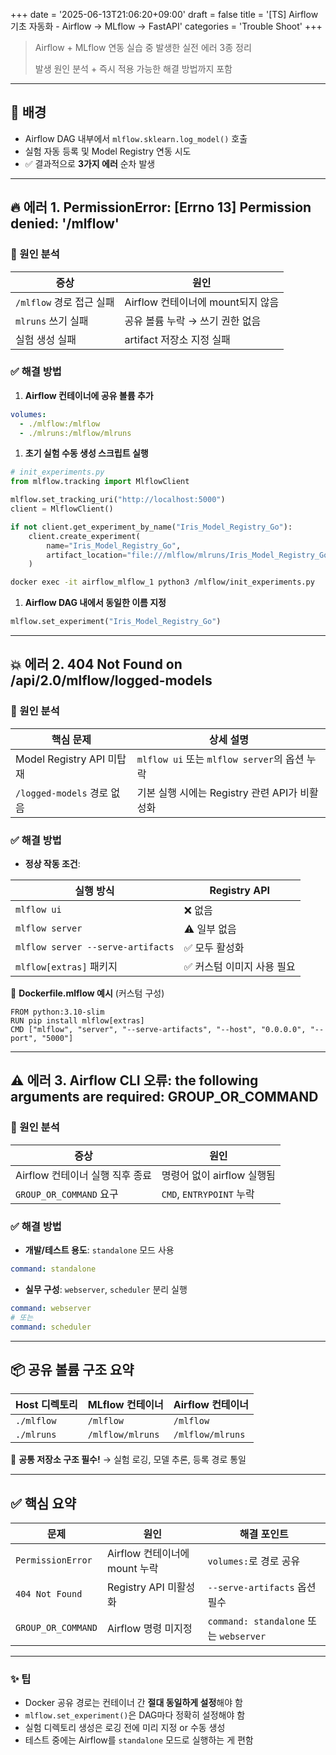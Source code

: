 +++
date = '2025-06-13T21:06:20+09:00'
draft = false
title = '[TS] Airflow 기초 자동화 - Airflow → MLflow → FastAPI'
categories = 'Trouble Shoot'
+++

> Airflow + MLflow 연동 실습 중 발생한 실전 에러 3종 정리
> 
> 
> 발생 원인 분석 + 즉시 적용 가능한 해결 방법까지 포함
> 

---

## 🧩 배경

- Airflow DAG 내부에서 `mlflow.sklearn.log_model()` 호출
- 실험 자동 등록 및 Model Registry 연동 시도
- ✅ 결과적으로 **3가지 에러** 순차 발생

---

## 🔥 에러 1. PermissionError: [Errno 13] Permission denied: '/mlflow'

### 🧠 원인 분석

| 증상 | 원인 |
| --- | --- |
| `/mlflow` 경로 접근 실패 | Airflow 컨테이너에 mount되지 않음 |
| `mlruns` 쓰기 실패 | 공유 볼륨 누락 → 쓰기 권한 없음 |
| 실험 생성 실패 | artifact 저장소 지정 실패 |

### ✅ 해결 방법

1. **Airflow 컨테이너에 공유 볼륨 추가**

```yaml
volumes:
  - ./mlflow:/mlflow
  - ./mlruns:/mlflow/mlruns
```

1. **초기 실험 수동 생성 스크립트 실행**

```python
# init_experiments.py
from mlflow.tracking import MlflowClient

mlflow.set_tracking_uri("http://localhost:5000")
client = MlflowClient()

if not client.get_experiment_by_name("Iris_Model_Registry_Go"):
    client.create_experiment(
        name="Iris_Model_Registry_Go",
        artifact_location="file:///mlflow/mlruns/Iris_Model_Registry_Go"
    )
```

```bash
docker exec -it airflow_mlflow_1 python3 /mlflow/init_experiments.py
```

1. **Airflow DAG 내에서 동일한 이름 지정**

```python
mlflow.set_experiment("Iris_Model_Registry_Go")
```

---

## 💥 에러 2. 404 Not Found on /api/2.0/mlflow/logged-models

### 🧠 원인 분석

| 핵심 문제 | 상세 설명 |
| --- | --- |
| Model Registry API 미탑재 | `mlflow ui` 또는 `mlflow server`의 옵션 누락 |
| `/logged-models` 경로 없음 | 기본 실행 시에는 Registry 관련 API가 비활성화 |

### ✅ 해결 방법

- **정상 작동 조건**:

| 실행 방식 | Registry API |
| --- | --- |
| `mlflow ui` | ❌ 없음 |
| `mlflow server` | ⚠️ 일부 없음 |
| `mlflow server --serve-artifacts` | ✅ 모두 활성화 |
| `mlflow[extras]` 패키지 | ✅ 커스텀 이미지 사용 필요 |

📌 **Dockerfile.mlflow 예시** (커스텀 구성)

```
FROM python:3.10-slim
RUN pip install mlflow[extras]
CMD ["mlflow", "server", "--serve-artifacts", "--host", "0.0.0.0", "--port", "5000"]
```

---

## ⚠️ 에러 3. Airflow CLI 오류: the following arguments are required: GROUP_OR_COMMAND

### 🧠 원인 분석

| 증상 | 원인 |
| --- | --- |
| Airflow 컨테이너 실행 직후 종료 | 명령어 없이 airflow 실행됨 |
| `GROUP_OR_COMMAND` 요구 | `CMD`, `ENTRYPOINT` 누락 |

### ✅ 해결 방법

- **개발/테스트 용도**: `standalone` 모드 사용

```yaml
command: standalone
```

- **실무 구성**: `webserver`, `scheduler` 분리 실행

```yaml
command: webserver
# 또는
command: scheduler
```

---

## 📦 공유 볼륨 구조 요약

| Host 디렉토리 | MLflow 컨테이너 | Airflow 컨테이너 |
| --- | --- | --- |
| `./mlflow` | `/mlflow` | `/mlflow` |
| `./mlruns` | `/mlflow/mlruns` | `/mlflow/mlruns` |

📌 **공통 저장소 구조 필수!** → 실험 로깅, 모델 추론, 등록 경로 통일

---

## ✅ 핵심 요약

| 문제 | 원인 | 해결 포인트 |
| --- | --- | --- |
| `PermissionError` | Airflow 컨테이너에 mount 누락 | `volumes:`로 경로 공유 |
| `404 Not Found` | Registry API 미활성화 | `--serve-artifacts` 옵션 필수 |
| `GROUP_OR_COMMAND` | Airflow 명령 미지정 | `command: standalone` 또는 `webserver` |

---

### ✨ 팁

- Docker 공유 경로는 컨테이너 간 **절대 동일하게 설정**해야 함
- `mlflow.set_experiment()`은 DAG마다 정확히 설정해야 함
- 실험 디렉토리 생성은 로깅 전에 미리 지정 or 수동 생성
- 테스트 중에는 Airflow를 `standalone` 모드로 실행하는 게 편함
